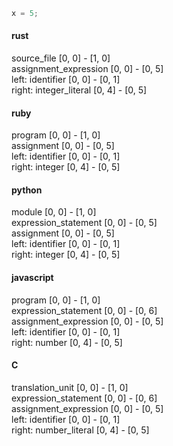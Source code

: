 
```rust
x = 5;
```

#### rust

source_file [0, 0] - [1, 0]  
assignment_expression [0, 0] - [0, 5]  
left: identifier [0, 0] - [0, 1]  
right: integer_literal [0, 4] - [0, 5]  

#### ruby

program [0, 0] - [1, 0]  
assignment [0, 0] - [0, 5]  
left: identifier [0, 0] - [0, 1]  
right: integer [0, 4] - [0, 5]

#### python

module [0, 0] - [1, 0]  
expression_statement [0, 0] - [0, 5]  
assignment [0, 0] - [0, 5]  
left: identifier [0, 0] - [0, 1]  
right: integer [0, 4] - [0, 5]

#### javascript

program [0, 0] - [1, 0]  
expression_statement [0, 0] - [0, 6]  
assignment_expression [0, 0] - [0, 5]  
left: identifier [0, 0] - [0, 1]  
right: number [0, 4] - [0, 5]

#### C

translation_unit [0, 0] - [1, 0]  
expression_statement [0, 0] - [0, 6]  
assignment_expression [0, 0] - [0, 5]  
left: identifier [0, 0] - [0, 1]  
right: number_literal [0, 4] - [0, 5]
